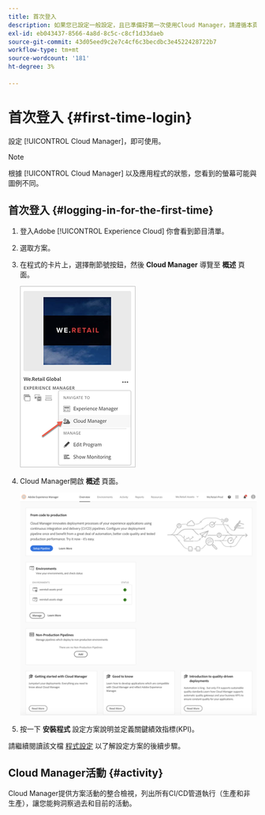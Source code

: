 ```yaml
---
title: 首次登入
description: 如果您已設定一般設定，且已準備好第一次使用Cloud Manager，請遵循本頁面。
exl-id: eb043437-8566-4a8d-8c5c-c8cf1d33daeb
source-git-commit: 43d05eed9c2e7c4cf6c3becdbc3e4522428722b7
workflow-type: tm+mt
source-wordcount: '181'
ht-degree: 3%

---
```



# 首次登入 {#first-time-login}

設定 [!UICONTROL Cloud Manager]，即可使用。

>[!NOTE]
>
>根據 [!UICONTROL Cloud Manager] 以及應用程式的狀態，您看到的螢幕可能與圖例不同。

## 首次登入 {#logging-in-for-the-first-time}

1. 登入Adobe [!UICONTROL Experience Cloud] 你會看到節目清單。

1. 選取方案。

1. 在程式的卡片上，選擇刪節號按鈕，然後 **Cloud Manager** 導覽至 **概述** 頁面。

   ![Cloud Manager選項](/help/assets/navigate-cm1.png)

1. Cloud Manager開啟 **概述** 頁面。

   ![Cloud Manager概述頁面](/help/assets/FirstLogin1.png)

1. 按一下 **安裝程式** 設定方案說明並定義關鍵績效指標(KPI)。

請繼續閱讀該文檔 [程式設定](/help/getting-started/program-setup.md) 以了解設定方案的後續步驟。

## Cloud Manager活動 {#activity}

Cloud Manager提供方案活動的整合檢視，列出所有CI/CD管道執行（生產和非生產），讓您能夠洞察過去和目前的活動。
